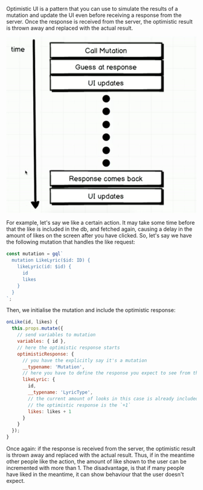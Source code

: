Optimistic UI is a pattern that you can use to simulate the results of a mutation and update the UI even before receiving a response from the server. Once the response is received from the server, the optimistic result is thrown away and replaced with the actual result.

<img src="../images/apollo-optimistic-update.png?">

For example, let's say we like a certain action. It may take some time before that the like is included in the db, and fetched again, causing a delay in the amount of likes on the screen after you have clicked. So, let's say we have the following mutation that handles the like request:
```jsx
const mutation = gql`
  mutation LikeLyric($id: ID) {
    likeLyric(id: $id) {
      id
      likes
    }
  }
`;
```

Then, we initialise the mutation and include the optimistic response:
```jsx
onLike(id, likes) {
  this.props.mutate({
    // send variables to mutation
    variables: { id },
    // here the optimistic response starts
    optimisticResponse: {
      // you have the explicitly say it's a mutation
      __typename: 'Mutation',
      // here you have to define the response you expect to see from the back-end server (check response log)
      likeLyric: {
        id,
        __typename: 'LyricType',
        // the current amount of looks in this case is already included in the react component
        // the optimistic response is the `+1`
        likes: likes + 1
      }
    }
  });
}
```

Once again: if the response is received from the server, the optimistic result is thrown away and replaced with the actual result. Thus, if in the meantime other people like the action, the amount of like shown to the user can be incremented with more than 1. The disadvantage, is that if many people have liked in the meantime, it can show behaviour that the user doesn't expect. 
